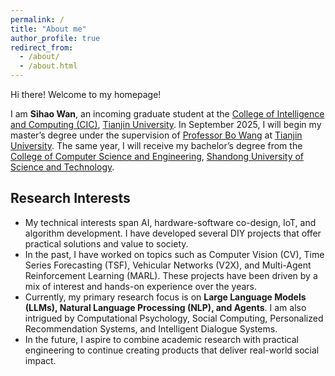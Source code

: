 ```yaml
---
permalink: /
title: "About me"
author_profile: true
redirect_from: 
  - /about/
  - /about.html
---
```


Hi there! Welcome to my homepage!

I am **Sihao Wan**, an incoming graduate student at the [College of Intelligence and Computing (CIC)](https://cic.tju.edu.cn/), [Tianjin University](https://www.tju.edu.cn/). In September 2025, I will begin my master’s degree under the supervision of [Professor Bo Wang](https://cic.tju.edu.cn/faculty/wangbo/index.htm) at [Tianjin University](https://www.tju.edu.cn/). The same year, I will receive my bachelor’s degree from the [College of Computer Science and Engineering](https://cise.sdust.edu.cn/), [Shandong University of Science and Technology](https://www.sdust.edu.cn/).

Research Interests
------

- My technical interests span AI, hardware-software co-design, IoT, and algorithm development. I have developed several DIY projects that offer practical solutions and value to society.
- In the past, I have worked on topics such as Computer Vision (CV), Time Series Forecasting (TSF), Vehicular Networks (V2X), and Multi-Agent Reinforcement Learning (MARL). These projects have been driven by a mix of interest and hands-on experience over the years.
- Currently, my primary research focus is on **Large Language Models (LLMs), Natural Language Processing (NLP), and Agents**. I am also intrigued by Computational Psychology, Social Computing, Personalized Recommendation Systems, and Intelligent Dialogue Systems.
- In the future, I aspire to combine academic research with practical engineering to continue creating products that deliver real-world social impact.

